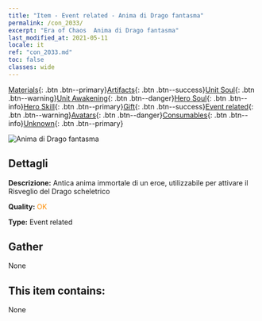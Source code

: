 ```yaml
---
title: "Item - Event related - Anima di Drago fantasma"
permalink: /con_2033/
excerpt: "Era of Chaos  Anima di Drago fantasma"
last_modified_at: 2021-05-11
locale: it
ref: "con_2033.md"
toc: false
classes: wide
---
```

 [Materials](/ItemsIT/){: .btn .btn--primary}[Artifacts](/ItemsIT/Artifacts/){: .btn .btn--success}[Unit Soul](/ItemsIT/UnitSoul/){: .btn .btn--warning}[Unit Awakening](/ItemsIT/UnitAwakening/){: .btn .btn--danger}[Hero Soul](/ItemsIT/HeroSoul/){: .btn .btn--info}[Hero Skill](/ItemsIT/HeroSkill/){: .btn .btn--primary}[Gift](/ItemsIT/Gift/){: .btn .btn--success}[Event related](/ItemsIT/Events/){: .btn .btn--warning}[Avatars](/ItemsIT/Avatars/){: .btn .btn--danger}[Consumables](/ItemsIT/Consumables/){: .btn .btn--info}[Unknown](/ItemsIT/Unknown/){: .btn .btn--primary}

 ![Anima di Drago fantasma](/images/t/juexing_307.png)

## Dettagli
 **Descrizione:** Antica anima immortale di un eroe, utilizzabile per attivare il Risveglio del Drago scheletrico

 **Quality:** <span style="color: #FF8C00">OK</span>

 **Type:** Event related

## Gather

  None

## This item contains:

  None

